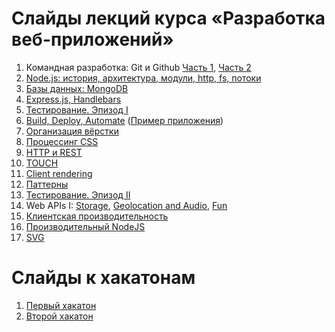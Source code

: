 # Слайды лекций курса «Разработка веб-приложений»

1. Командная разработка: Git и Github [Часть 1](https://urfu-2015.github.io/webdev-slides/1-1-teamwork-git-github), [Часть 2](https://urfu-2015.github.io/webdev-slides/1-2-teamwork-git-github)
2. [Node.js: история, архитектура, модули, http, fs, потоки](https://urfu-2015.github.io/webdev-slides/2-nodejs)
3. [Базы данных: MongoDB](https://urfu-2015.github.io/webdev-slides/3-db)
4. [Express.js, Handlebars](https://urfu-2015.github.io/webdev-slides/4-expressjs)
5. [Тестирование. Эпизод I](https://urfu-2015.github.io/webdev-slides/5-tests/)
6. [Build, Deploy, Automate](https://urfu-2015.github.io/webdev-slides/5-deploy/) ([Пример приложения](https://github.com/urfu-2015/urfu2015-notes))
7. [Организация вёрстки](https://urfu-2015.github.io/webdev-slides/7-bem/)
8. [Процессинг CSS](https://urfu-2015.github.io/webdev-slides/8-preprocessors/)
9. [HTTP и REST](https://urfu-2015.github.io/webdev-slides/9-rest/)
10. [TOUCH](https://urfu-2015.github.io/webdev-slides/10-touch/)
11. [Client rendering](https://urfu-2015.github.io/webdev-slides/11-clientside/)
12. [Паттерны](https://urfu-2015.github.io/webdev-slides/12-patterns/)
13. [Тестирование. Эпизод II](https://urfu-2015.github.io/webdev-slides/13-client-tests/)
15. Web APIs I: [Storage](https://urfu-2015.github.io/webdev-slides/15-1-storage-apis/), [Geolocation and Audio](https://urfu-2015.github.io/webdev-slides/15-2-geolocation-and-audio-apis/), [Fun](https://urfu-2015.github.io/webdev-slides/15-3-fun-apis/)
16. [Клиентская производительность](https://urfu-2015.github.io/webdev-slides/16-dev-tools-and-performance/)
17. [Производительный NodeJS](https://urfu-2015.github.io/webdev-slides/17-pro-nodejs/)
18. [SVG](https://urfu-2015.github.io/webdev-slides/18-svg/)

# Слайды к хакатонам
1. [Первый хакатон](https://urfu-2015.github.io/webdev-slides/hackatone-1/)
1. [Второй хакатон](https://urfu-2015.github.io/webdev-slides/hackatone-2/)

